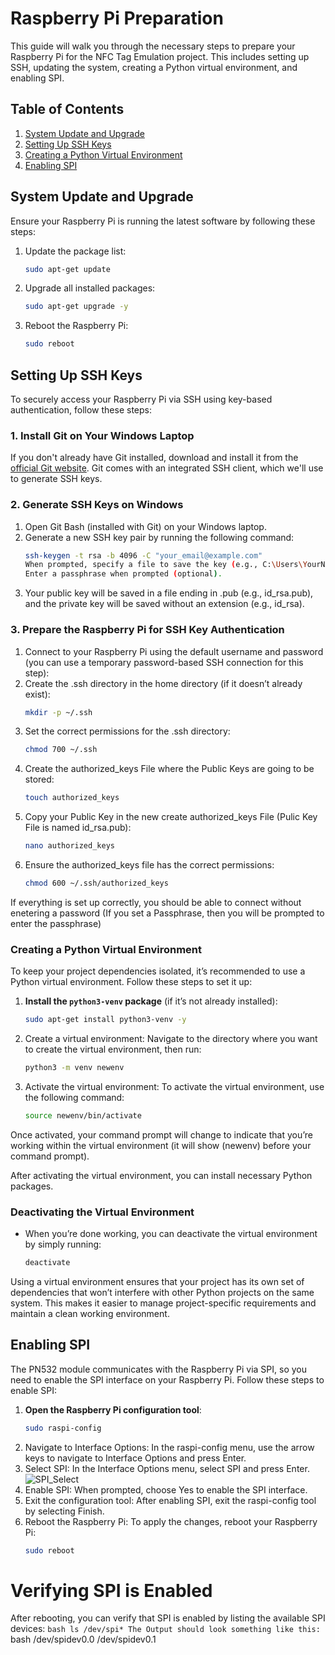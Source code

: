 # Raspberry Pi Preparation

This guide will walk you through the necessary steps to prepare your Raspberry Pi for the NFC Tag Emulation project. This includes setting up SSH, updating the system, creating a Python virtual environment, and enabling SPI.

## Table of Contents
1. [System Update and Upgrade](#system-update-and-upgrade)
2. [Setting Up SSH Keys](#Setting-Up-SSH-Keys)
3. [Creating a Python Virtual Environment](#creating-a-python-virtual-environment)
4. [Enabling SPI](#enabling-spi)

## System Update and Upgrade

Ensure your Raspberry Pi is running the latest software by following these steps:

1. Update the package list:
   ```bash
   sudo apt-get update
2. Upgrade all installed packages:
   ```bash
   sudo apt-get upgrade -y
3. Reboot the Raspberry Pi:
   ```bash
   sudo reboot

## Setting Up SSH Keys

To securely access your Raspberry Pi via SSH using key-based authentication, follow these steps:

### 1. Install Git on Your Windows Laptop

If you don't already have Git installed, download and install it from the [official Git website](https://git-scm.com/downloads). Git comes with an integrated SSH client, which we'll use to generate SSH keys.

### 2. Generate SSH Keys on Windows

1. Open Git Bash (installed with Git) on your Windows laptop.
2. Generate a new SSH key pair by running the following command:
   ```bash
   ssh-keygen -t rsa -b 4096 -C "your_email@example.com"
   When prompted, specify a file to save the key (e.g., C:\Users\YourName\.ssh\id_rsa).
   Enter a passphrase when prompted (optional).
3. Your public key will be saved in a file ending in .pub (e.g., id_rsa.pub), and the private key will be saved without an extension (e.g., id_rsa).
   
### 3. Prepare the Raspberry Pi for SSH Key Authentication

1. Connect to your Raspberry Pi using the default username and password (you can use a temporary password-based SSH connection for this step):
2. Create the .ssh directory in the home directory (if it doesn’t already exist):
   ```bash
   mkdir -p ~/.ssh
3. Set the correct permissions for the .ssh directory:
   ```bash
   chmod 700 ~/.ssh
4. Create the authorized_keys File where the Public Keys are going to be stored:
   ```bash
   touch authorized_keys
5. Copy your Public Key in the new create authorized_keys File (Pulic Key File is named id_rsa.pub):
   ```bash
   nano authorized_keys
6. Ensure the authorized_keys file has the correct permissions:
   ```bash
   chmod 600 ~/.ssh/authorized_keys

If everything is set up correctly, you should be able to connect without enetering a password (If you set a Passphrase, then you will be prompted to enter the passphrase)

### Creating a Python Virtual Environment

To keep your project dependencies isolated, it’s recommended to use a Python virtual environment. Follow these steps to set it up:

1. **Install the `python3-venv` package** (if it’s not already installed):
   ```bash
   sudo apt-get install python3-venv -y
2. Create a virtual environment:
Navigate to the directory where you want to create the virtual environment, then run:
    ```bash
    python3 -m venv newenv
3. Activate the virtual environment:
To activate the virtual environment, use the following command:
    ```bash
    source newenv/bin/activate
Once activated, your command prompt will change to indicate that you’re working within the virtual environment (it will show (newenv) before your command prompt).

After activating the virtual environment, you can install necessary Python packages.

### Deactivating the Virtual Environment

- When you’re done working, you can deactivate the virtual environment by simply running:
    ```bash
    deactivate

Using a virtual environment ensures that your project has its own set of dependencies that won’t interfere with other Python projects on the same system. This makes it easier to manage project-specific requirements and maintain a clean working environment.

## Enabling SPI

The PN532 module communicates with the Raspberry Pi via SPI, so you need to enable the SPI interface on your Raspberry Pi. Follow these steps to enable SPI:

1. **Open the Raspberry Pi configuration tool**:
   ```bash
   sudo raspi-config
2. Navigate to Interface Options:
In the raspi-config menu, use the arrow keys to navigate to Interface Options and press Enter.
3. Select SPI:
In the Interface Options menu, select SPI and press Enter.
![SPI_Select](../Pictures/SPI.png)
4. Enable SPI:
When prompted, choose Yes to enable the SPI interface.
5. Exit the configuration tool:
After enabling SPI, exit the raspi-config tool by selecting Finish.
6. Reboot the Raspberry Pi:
To apply the changes, reboot your Raspberry Pi:
    ```bash
    sudo reboot

# Verifying SPI is Enabled

After rebooting, you can verify that SPI is enabled by listing the available SPI devices:
    ```bash
    ls /dev/spi*
The Output should look something like this:
    ```bash
    /dev/spidev0.0  /dev/spidev0.1